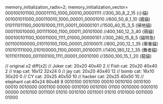 memory_initialization_radix=2;
memory_initialization_vector=
000100101100_000011110_1000_00010_00001111      //300_30_8_2_15    (小貓)
001001011000_000110010_1000_00001_00001010      //600_50_8_1_10      (牆貓)
010111011100_000101000_1111_00011_00000101      //1500_40_15_3_5    (掃地貓)
000110010000_001111000_1100_00011_00101000      //400_140_12_3_40     (萌貓)
000100101100_100011000_1111_01000_00000101      //300_280_15_8_5    (貓特急)
001100100000_010110100_1100_00001_00100011      //800_200_12_1_35    (舉重貓)
010101111000_010100000_1100_00001_00100011      //1400_180_12_1_35  (舞者貓)
101110111000_001100100_1111_00001_00010100      //3500_100_15_1_20  (龍貓)

//              original    x2      diff(x2)
// Joker cat:   20x20       40x40    2
// Fish cat:    20x20       40x40    2
// trap cat:    16x12       32x24    0
// jay cat:     20x20       40x40   12
// bomb cat:    16x10       30x20    0
// CY cat:      20x25       40x50   10
// hacker cat:  20x25       40x50   10
// elephant cat:40x24       80x48    8
0010100 0010100 00010
0010100 0010100 00010
0010000 0001100 00000
0010100 0010100 01100
0010000 0001010 00000
0010100 0011001 01010
0010100 0011001 01010
0101000 0011000 01000